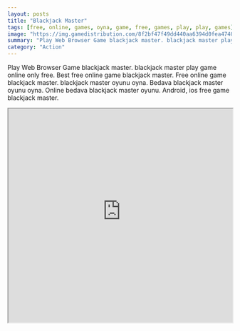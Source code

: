 ```yaml
---
layout: posts
title: "Blackjack Master"
tags: [free, online, games, oyna, game, free, games, play, play, games]
image: "https://img.gamedistribution.com/8f2bf47f49dd440aa6394d0fea47406a.jpg"
summary: "Play Web Browser Game blackjack master. blackjack master play game online only free. Best free online game blackjack master. Free online game blackjack master. blackjack master oyunu oyna. Bedava blackjack master oyunu oyna. Online bedava blackjack master oyunu. Android, ios free game blackjack master."
category: "Action"
---
```


Play Web Browser Game blackjack master. blackjack master play game online only free. Best free online game blackjack master. Free online game blackjack master. blackjack master oyunu oyna. Bedava blackjack master oyunu oyna. Online bedava blackjack master oyunu. Android, ios free game blackjack master.

<iframe width="100%" height="480px;" src="https://html5.gamedistribution.com/8f2bf47f49dd440aa6394d0fea47406a/"></iframe>